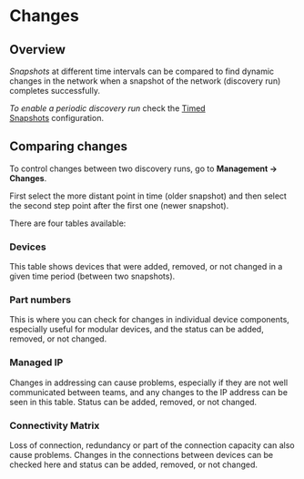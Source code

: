 # Changes

## Overview

*Snapshots* at different time intervals can be compared to find
dynamic changes in the network when a snapshot of the network
(discovery run) completes successfully.

*To enable a periodic discovery run* check the [Timed
Snapshots](../../IP_Fabric_Settings/advanced/snapshots.md) configuration.

## Comparing changes

To control changes between two discovery runs, go to **Management →
Changes**.

First select the more distant point in time (older snapshot) and then
select the second step point after the first one (newer snapshot).

There are four tables available:

### Devices

This table shows devices that were added, removed, or not changed in a
given time period (between two snapshots).

### Part numbers

This is where you can check for changes in individual device components,
especially useful for modular devices, and the status can be added,
removed, or not changed.

### Managed IP

Changes in addressing can cause problems, especially if they are not
well communicated between teams, and any changes to the IP address can
be seen in this table. Status can be added, removed, or not changed.

### Connectivity Matrix

Loss of connection, redundancy or part of the connection capacity can
also cause problems. Changes in the connections between devices can be
checked here and status can be added, removed, or not changed.
